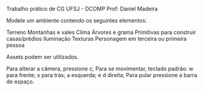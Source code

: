 Trabalho prático de CG 
UFSJ - DCOMP
Prof: Daniel Madeira

Modele um ambiente contendo os seguintes elementos:

  Terreno
  Montanhas e vales
  Clima
  Árvores e grama
  Primitivas para construir casas/prédios
  Iluminação
  Texturas
  Personagem em terceira ou primeira pessoa

Assets podem ser utilizados. 

Para alterar a câmera, pressione c;
Para se movimentar, teclado padrão:
  w para frente;
  s para trás;
  a esquerda; e
  d direita;
Para pular pressione a barra de espaço.
